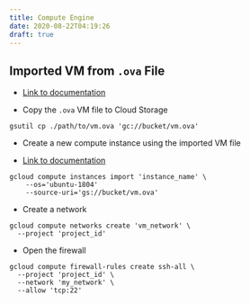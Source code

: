```yaml
---
title: Compute Engine
date: 2020-08-22T04:19:26
draft: true
---
```


## Imported VM from `.ova` File

* [Link to documentation](https://cloud.google.com/compute/docs/import/import-ovf-files#import_ova_file)

* Copy the `.ova` VM file to Cloud Storage

```shell script
gsutil cp ./path/to/vm.ova 'gc://bucket/vm.ova'
```

* Create a new compute instance using the imported VM file

* [Link to documentation](https://cloud.google.com/compute/docs/tutorials/service-account-ssh)

```shell script
gcloud compute instances import 'instance_name' \
    --os='ubuntu-1804'
    --source-uri='gs://bucket/vm.ova'
```

* Create a network

```shell script
gcloud compute networks create 'vm_network' \
  --project 'project_id'

```

* Open the firewall

```shell script
gcloud compute firewall-rules create ssh-all \
  --project 'project_id' \
  --network 'my_network' \
  --allow 'tcp:22'
```
